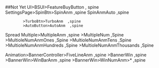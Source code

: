 ##Not Yet
UI>BSUI>FeatureBuyButton , spine
SettingsPage>SpinBtn>SpinAnm  ,spine
                     SpinAnmAuto   ,spine

            >TurboBtn>TurboAnm  ,spine
            >AutoButton>AutoAnm  ,spine

Spread
Multiple>MultipleAnm  ,spine
        >MultipleNum  ,Spine
        >MultioleNumAnmOnes  ,Spine
        >MultioleNumAnmTens  ,Spine
        >MultioleNumAnmHundreds  ,Spine
        >MultioleNumAnmThousands  ,Spine

Animation>BannerController>FiveLineAnm  ,spine
        >BannerWin  ,spine
        >BannerWin>WinBarAnm ,spine 
        >BannerWin>WinNumAnm>* ,spine






